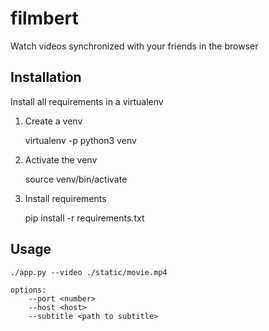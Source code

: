 # filmbert
Watch videos synchronized with your friends in the browser

## Installation

Install all requirements in a virtualenv

1. Create a venv

	virtualenv -p python3 venv

2. Activate the venv

	source venv/bin/activate

3. Install requirements

	pip install -r requirements.txt

## Usage

```
./app.py --video ./static/movie.mp4

options:
	--port <number>
	--host <host>
	--subtitle <path to subtitle>
```
